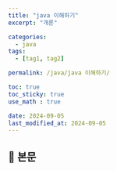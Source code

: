 ```yaml
---
title: "java 이해하기"
excerpt: "개론"

categories:
  - java
tags:
  - [tag1, tag2]

permalink: /java/java 이해하기/

toc: true
toc_sticky: true
use_math : true

date: 2024-09-05
last_modified_at: 2024-09-05
---
```


## 🦥 본문

